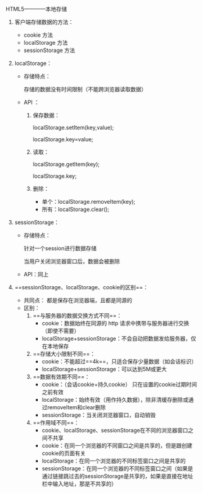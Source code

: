 HTML5————本地存储

1. 客户端存储数据的方法：

   - cookie 方法
   - localStorage 方法
   - sessionStorage 方法

2. localStorage：

   - 存储特点：

     存储的数据没有时间限制（不能跨浏览器读取数据）

   - API ：

     1. 保存数据：

        localStorage.setItem(key,value);

        localStorage.key=value;

     2. 读取：

        localStorage.getItem(key);

        localStorage.key;

     3. 删除：

        - 单个：localStorage.removeItem(key);
        - 所有：localStorage.clear();

3. sessionStorage：

   - 存储特点：

     针对一个session进行数据存储

     当用户关闭浏览器窗口后，数据会被删除

   - API：同上

4. ==sessionStorage、localStorage、cookie的区别==：

   - 共同点： 都是保存在浏览器端，且都是同源的
   - 区别：
     1. ==与服务器的数据交换方式不同==：
        - cookie：数据始终在同源的 http 请求中携带与服务器进行交换（即使不需要）
        - localStorage+sessionStorage：不会自动把数据发给服务器，仅在本地保存
     2. ==存储大小限制不同==：
        - cookie：不能超过==4k==，只适合保存少量数据（如会话标识）
        - localStorage+sessionStorage：可以达到5M或更大
     3. ==数据有效期不同==：
        - cookie：（会话cookie+持久cookie）  只在设置的cookie过期时间之前有效
        - localStorage：始终有效（用作持久数据），除非清缓存删除或通过removeItem和clear删除
        - sessionStorage：当关闭浏览器窗口，自动销毁
     4. ==作用域不同==：
        - cookie、localStorage、sessionStorage在不同的浏览器窗口之间不共享
        - cookie：在同一个浏览器的不同窗口之间是共享的，但是跟创建cookie的页面有关
        - localStorage：在同一个浏览器的不同标签窗口之间是共享的
        - sessionStorage：在同一个浏览器的不同标签窗口之间（如果是通过链接跳过去的sessionStorage是共享的，如果是直接在地址栏中输入地址，那是不共享的）

